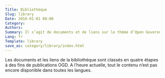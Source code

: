 ```yaml
---
Title: Bibliothèque
Slug: library
Date: 2016-01-01 08:00
Category:
Authors:
Summary: Il s’agit de documents et de liens sur le thème d’Open Government Data, du projet OGD Suisse et de tiers sélectionnés.
Lang: fr
Template: library
save_as: category/library/index.html
---
```


Les documents et les liens de la bibliothèque sont classés en quatre étapes à des fins de publications OGD. A l’heure actuelle, tout le contenu n’est pas encore disponible dans toutes les langues.
